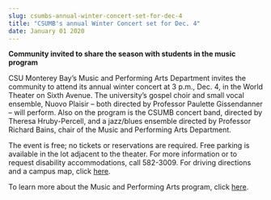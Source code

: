 ```yaml
---
slug: csumbs-annual-winter-concert-set-for-dec-4
title: "CSUMB's annual Winter Concert set for Dec. 4"
date: January 01 2020
---
```


  
<p>
  <strong
    >Community invited to share the season with students in the music
    program</strong
  >
</p>
<p>
  CSU Monterey Bay’s Music and Performing Arts Department invites the community
  to attend its annual winter concert at 3 p.m., Dec. 4, in the World Theater on
  Sixth Avenue. The university’s gospel choir and small vocal ensemble, Nuovo
  Plaisir – both directed by Professor Paulette Gissendanner – will perform.
  Also on the program is the CSUMB concert band, directed by Theresa
  Hruby-Percell, and a jazz/blues ensemble directed by Professor Richard Bains,
  chair of the Music and Performing Arts Department.
</p>
<p>
  The event is free; no tickets or reservations are required. Free parking is
  available in the lot adjacent to the theater. For more information or to
  request disability accommodations, call 582-3009. For driving directions and a
  campus map, click <a href="https://csumb.edu/map">here</a>.
</p>
<p>
  To learn more about the Music and Performing Arts program, click
  <a href="https://mpa.csumb.edu/">here</a>.
</p>
 
